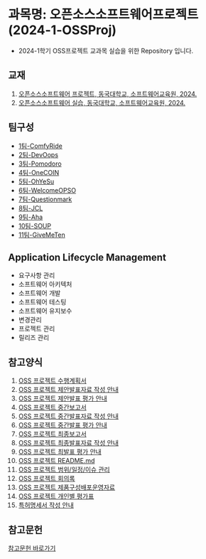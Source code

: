 # 과목명: 오픈소스소프트웨어프로젝트(2024-1-OSSProj)

- 2024-1학기 OSS프로젝트 교과목 실습을 위한 Repository 입니다.

## 교재  
1. [오픈소스소프트웨어 프로젝트, 동국대학교, 소프트웨어교육원, 2024.](https://wikidocs.net/book/14591)
2. [오픈소스소프트웨어 실습, 동국대학교, 소프트웨어교육원, 2024.](https://wikidocs.net/book/13835)

## 팀구성
- [1팀-ComfyRide](https://github.com/CSID-DGU/2024-1-OSSProj-ComfyRide-01)
- [2팀-DevOops](https://github.com/CSID-DGU/2024-1-OSSProj-DevOops-02)
- [3팀-Pomodoro](https://github.com/CSID-DGU/2024-1-OSSProj-Pomodoro-03)
- [4팀-OneCOIN](https://github.com/CSID-DGU/2024-1-OSSProj-OneCOIN-04)
- [5팀-OhYeSu](https://github.com/CSID-DGU/2024-1-OSSProj-OhYeSu-05)
- [6팀-WelcomeOPSO](https://github.com/CSID-DGU/2024-1-OSSProj-WelcomeOPSO-06)
- [7팀-Questionmark](https://github.com/CSID-DGU/2024-1-OSSProj-Questionmark-07)
- [8팀-JCL](https://github.com/CSID-DGU/2024-1-OSSProj-JCL-08)
- [9팀-Aha](https://github.com/CSID-DGU/2024-1-OSSProj-Aha-09)
- [10팀-SOUP](https://github.com/CSID-DGU/2024-1-OSSProj-SOUP-10)
- [11팀-GiveMeTen](https://github.com/CSID-DGU/2024-1-OSSProj-GiveMeTen-11)

## Application Lifecycle Management

- 요구사항 관리  
- 소프트웨어 아키텍처  
- 소프트웨어 개발  
- 소프트웨어 테스팅  
- 소프트웨어 유지보수  
- 변경관리  
- 프로젝트 관리  
- 릴리즈 관리

## 참고양식  
1. [OSS 프로젝트 수행계획서](https://github.com/CSID-DGU/2024-1-OSSProj/blob/3ee88792c4d79dbee27a0348d8c6ebef5d9ac1b1/Doc/1_1_OSSProj_Tn_Tname_%EC%88%98%ED%96%89%EA%B3%84%ED%9A%8D%EC%84%9C.md)  
2. [OSS 프로젝트 제안발표자료 작성 안내](https://github.com/CSID-DGU/2024-1-OSSProj/blob/872f77e635cae20fc021c5be639abe4ca8e8b041/Doc/1_2_OSSProj_Tn_Tname_%EC%A0%9C%EC%95%88%EB%B0%9C%ED%91%9C%EC%9E%90%EB%A3%8C%EC%9E%91%EC%84%B1%EC%95%88%EB%82%B4.md)  
3. [OSS 프로젝트 제안발표 평가 안내](https://wikidocs.net/edit/page/234613)  
4. [OSS 프로젝트 중간보고서](https://github.com/CSID-DGU/2024-1-OSSProj/blob/872f77e635cae20fc021c5be639abe4ca8e8b041/Doc/2_1_OSSProj_Tn_Tname_%EC%A4%91%EA%B0%84%EB%B3%B4%EA%B3%A0%EC%84%9C.md)  
5. [OSS 프로젝트 중간발표자료 작성 안내](https://github.com/CSID-DGU/2024-1-OSSProj/blob/872f77e635cae20fc021c5be639abe4ca8e8b041/Doc/2_2_OSSProj_Tn_Tname_%EC%A4%91%EA%B0%84%EB%B0%9C%ED%91%9C%EC%9E%90%EB%A3%8C%EC%9E%91%EC%84%B1%EC%95%88%EB%82%B4.md)  
6. [OSS 프로젝트 중간발표 평가 안내](https://wikidocs.net/edit/page/234656)  
7. [OSS 프로젝트 최종보고서](https://github.com/CSID-DGU/2024-1-OSSProj/blob/872f77e635cae20fc021c5be639abe4ca8e8b041/Doc/3_1_OSSProj_Tn_Tname_%EC%B5%9C%EC%A2%85%EB%B3%B4%EA%B3%A0%EC%84%9C.md)  
8. [OSS 프로젝트 최종발표자료 작성 안내](https://github.com/CSID-DGU/2024-1-OSSProj/blob/872f77e635cae20fc021c5be639abe4ca8e8b041/Doc/3_2_OSSProj_Tn_Tname_%EC%B5%9C%EC%A2%85%EB%B0%9C%ED%91%9C%EC%9E%90%EB%A3%8C%EC%9E%91%EC%84%B1%EC%95%88%EB%82%B4.md)  
9. [OSS 프로젝트 최발표 평가 안내](https://wikidocs.net/edit/page/234659)  
10. [OSS 프로젝트 README.md](https://github.com/CSID-DGU/2024-1-OSSProj/blob/872f77e635cae20fc021c5be639abe4ca8e8b041/README.md)  
11. [OSS 프로젝트 범위/일정/이슈 관리](https://github.com/CSID-DGU/2024-1-OSSProj/blob/b6aeefdf02cad3c783b58c895d82232cdab06130/Doc/4_1_OSSProj_Tn_Tname_%EB%B2%94%EC%9C%84_%EC%9D%BC%EC%A0%95_%EC%9D%B4%EC%8A%88%EA%B4%80%EB%A6%AC.md)  
12. [OSS 프로젝트 회의록](https://github.com/CSID-DGU/2024-1-OSSProj/blob/b6aeefdf02cad3c783b58c895d82232cdab06130/Doc/4_2_OSSProj_Tn_Tname_%ED%9A%8C%EC%9D%98%EB%A1%9D.md)  
13. [OSS 프로젝트 제품구성배포운영자료](https://github.com/CSID-DGU/2024-1-OSSProj/blob/b6aeefdf02cad3c783b58c895d82232cdab06130/Doc/4_3_OSSProj_Tn_Tname_%EC%A0%9C%ED%92%88%EA%B5%AC%EC%84%B1%EB%B0%B0%ED%8F%AC%EC%9A%B4%EC%98%81%EC%9E%90%EB%A3%8C.md)
14. [OSS 프로젝트 개인별 평가표](https://github.com/CSID-DGU/2024-1-OSSProj/blob/872f77e635cae20fc021c5be639abe4ca8e8b041/Doc/5_5_OSSProj_Tn_Tname_%EA%B0%9C%EC%9D%B8%EB%B3%84%ED%8F%89%EA%B0%80%ED%91%9C.hwp)
15. [특허명세서 작성 안내](https://github.com/CSID-DGU/2024-1-OSSProj/blob/872f77e635cae20fc021c5be639abe4ca8e8b041/Doc/5_6_OSSProj_Tn_Tname_%ED%8A%B9%ED%97%88%EB%AA%85%EC%84%B8%EC%84%9C%EC%9E%91%EC%84%B1%EC%95%88%EB%82%B4.hwp)  

## 참고문헌  
[참고문헌 바로가기](https://github.com/CSID-DGU/2024-1-OSSProj/blob/main/References/References.md)  

